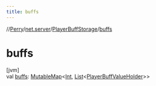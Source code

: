 ```yaml
---
title: buffs
---
```

//[Perry](../../../index.html)/[net.server](../index.html)/[PlayerBuffStorage](index.html)/[buffs](buffs.html)



# buffs



[jvm]\
val [buffs](buffs.html): [MutableMap](https://kotlinlang.org/api/latest/jvm/stdlib/kotlin.collections/-mutable-map/index.html)<[Int](https://kotlinlang.org/api/latest/jvm/stdlib/kotlin/-int/index.html), [List](https://kotlinlang.org/api/latest/jvm/stdlib/kotlin.collections/-list/index.html)<[PlayerBuffValueHolder](../-player-buff-value-holder/index.html)>>




